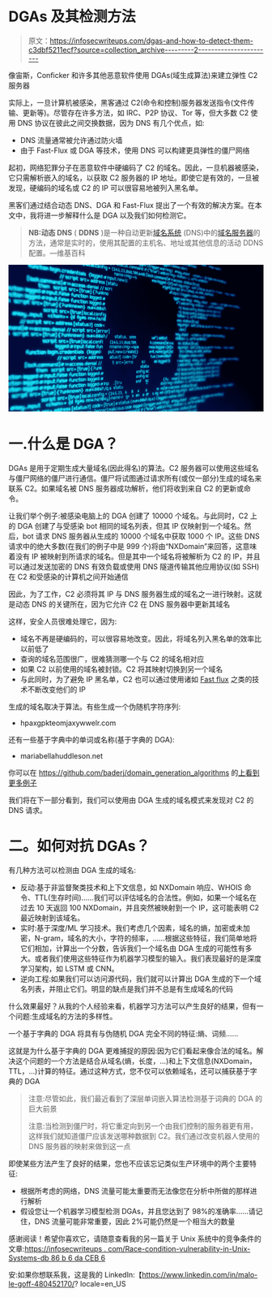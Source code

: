 # DGAs 及其检测方法

> 原文：<https://infosecwriteups.com/dgas-and-how-to-detect-them-c3dbf5211ecf?source=collection_archive---------2----------------------->

像宙斯，Conficker 和许多其他恶意软件使用 DGAs(域生成算法)来建立弹性 C2 服务器

实际上，一旦计算机被感染，黑客通过 C2(命令和控制)服务器发送指令(文件传输、更新等)。尽管存在许多方法，如 IRC、P2P 协议、Tor 等，但大多数 C2 使用 DNS 协议在彼此之间交换数据，因为 DNS 有几个优点，如:

*   DNS 流量通常被允许通过防火墙
*   由于 Fast-Flux 或 DGA 等技术，使用 DNS 可以构建更具弹性的僵尸网络

起初，网络犯罪分子在恶意软件中硬编码了 C2 的域名。因此，一旦机器被感染，它只需解析嵌入的域名，以获取 C2 服务器的 IP 地址。即使它是有效的，一旦被发现，硬编码的域名或 C2 的 IP 可以很容易地被列入黑名单。

黑客们通过结合动态 DNS、DGA 和 Fast-Flux 提出了一个有效的解决方案。在本文中，我将进一步解释什么是 DGA 以及我们如何检测它。

> **NB:动态 DNS** ( **DDNS** )是一种自动更新[域名系统](https://en.wikipedia.org/wiki/Domain_Name_System) (DNS)中的[域名服务器](https://en.wikipedia.org/wiki/Name_server)的方法，通常是实时的，使用其配置的主机名、地址或其他信息的活动 DDNS 配置。—维基百科

![](img/a968421f1036548021d80300dec794a7.png)

# 一.什么是 DGA？

DGAs 是用于定期生成大量域名(因此得名)的算法。C2 服务器可以使用这些域名与僵尸网络的僵尸进行通信。僵尸将试图通过请求所有(或仅一部分)生成的域名来联系 C2。如果域名被 DNS 服务器成功解析，他们将收到来自 C2 的更新或命令。

让我们举个例子:被感染电脑上的 DGA 创建了 10000 个域名。与此同时，C2 上的 DGA 创建了与受感染 bot 相同的域名列表，但其 IP 仅映射到一个域名。然后，bot 请求 DNS 服务器从生成的 10000 个域名中获取 1000 个 IP。这些 DNS 请求中的绝大多数(在我们的例子中是 999 个)将由“NXDomain”来回答，这意味着没有 IP 被映射到所请求的域名。但是其中一个域名将被解析为 C2 的 IP，并且可以通过发送加密的 DNS 有效负载或使用 DNS 隧道传输其他应用协议(如 SSH)在 C2 和受感染的计算机之间开始通信

因此，为了工作，C2 必须将其 IP 与 DNS 服务器生成的域名之一进行映射。这就是动态 DNS 的关键所在，因为它允许 C2 在 DNS 服务器中更新其域名

这样，安全人员很难处理它，因为:

*   域名不再是硬编码的，可以很容易地改变。因此，将域名列入黑名单的效率比以前低了
*   查询的域名范围很广，很难猜测哪一个与 C2 的域名相对应
*   如果 C2 以前使用的域名被封锁。C2 将其映射切换到另一个域名
*   与此同时，为了避免 IP 黑名单，C2 也可以通过使用诸如 [Fast flux](https://en.wikipedia.org/wiki/Fast_flux) 之类的技术不断改变他们的 IP

生成的域名取决于算法。有些生成一个伪随机字符序列:

*   hpaxgpkteomjaxywwelr.com

还有一些基于字典中的单词或名称(基于字典的 DGA):

*   mariabellahuddleson.net

你可以在 https://github.com/baderj/domain_generation_algorithms 的[上看到更多例子](https://github.com/baderj/domain_generation_algorithms)

我们将在下一部分看到，我们可以使用由 DGA 生成的域名模式来发现对 C2 的 DNS 请求。

# 二。如何对抗 DGAs？

有几种方法可以检测由 DGA 生成的域名:

*   反动:基于非监督聚类技术和上下文信息，如 NXDomain 响应、WHOIS 命令、TTL(生存时间)……我们可以评估域名的合法性。例如，如果一个域名在过去 10 天返回 100 NXDomain，并且突然被映射到一个 IP，这可能表明 C2 最近映射到该域名。
*   实时:基于深度/ML 学习技术。我们考虑几个因素，域名的熵，加密或未加密，N-gram，域名的大小，字符的频率，……根据这些特征，我们简单地将它们相加，计算出一个分数，告诉我们一个域名由 DGA 生成的可能性有多大。或者我们使用这些特征作为机器学习模型的输入。我们表现最好的是深度学习架构，如 LSTM 或 CNN。
*   逆向工程:如果我们可以访问源代码，我们就可以计算出 DGA 生成的下一个域名列表，并阻止它们。明显的缺点是我们并不总是有生成域名的代码

什么效果最好？从我的个人经验来看，机器学习方法可以产生良好的结果，但有一个问题:生成域名的方法的多样性。

一个基于字典的 DGA 将具有与伪随机 DGA 完全不同的特征:熵、词频……

这就是为什么基于字典的 DGA 更难捕捉的原因:因为它们看起来像合法的域名。解决这个问题的一个方法是结合从域名(熵，长度，…)和上下文信息(NXDomain，TTL，…)计算的特征。通过这种方式，您不仅可以依赖域名，还可以捕获基于字典的 DGA

> 注意:尽管如此，我们最近看到了深层单词嵌入算法检测基于词典的 DGA 的巨大前景
> 
> 注意:当检测到僵尸时，将它重定向到另一个由我们控制的服务器更有用，这样我们就知道僵尸应该发送哪种数据到 C2。我们通过改变机器人使用的 DNS 服务器的映射来做到这一点

即使某些方法产生了良好的结果，您也不应该忘记类似生产环境中的两个主要特征:

*   根据所考虑的网络，DNS 流量可能太重要而无法像您在分析中所做的那样进行解析
*   假设您让一个机器学习模型检测 DGAs，并且您达到了 98%的准确率……请记住，DNS 流量可能非常重要，因此 2%可能仍然是一个相当大的数量

感谢阅读！希望你喜欢它，请随意查看我的另一篇关于 Unix 系统中的竞争条件的文章:[https://infosecwriteups . com/Race-condition-vulnerability-in-Unix-Systems-db 86 b 6 da CEB 6](/race-condition-vulnerability-in-unix-systems-db86b6daceb6)

安:如果你想联系我，这是我的 LinkedIn:【https://www.linkedin.com/in/malo-le-goff-480452170/? locale=en_US